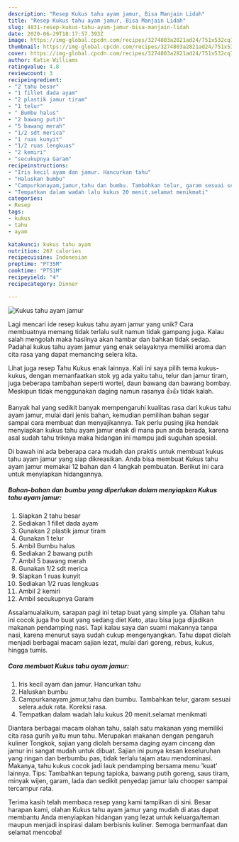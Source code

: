 ```yaml
---
description: "Resep Kukus tahu ayam jamur, Bisa Manjain Lidah"
title: "Resep Kukus tahu ayam jamur, Bisa Manjain Lidah"
slug: 4831-resep-kukus-tahu-ayam-jamur-bisa-manjain-lidah
date: 2020-06-29T18:17:57.393Z
image: https://img-global.cpcdn.com/recipes/3274803a2821ad24/751x532cq70/kukus-tahu-ayam-jamur-foto-resep-utama.jpg
thumbnail: https://img-global.cpcdn.com/recipes/3274803a2821ad24/751x532cq70/kukus-tahu-ayam-jamur-foto-resep-utama.jpg
cover: https://img-global.cpcdn.com/recipes/3274803a2821ad24/751x532cq70/kukus-tahu-ayam-jamur-foto-resep-utama.jpg
author: Katie Williams
ratingvalue: 4.8
reviewcount: 3
recipeingredient:
- "2 tahu besar"
- "1 fillet dada ayam"
- "2 plastik jamur tiram"
- "1 telur"
- " Bumbu halus"
- "2 bawang putih"
- "5 bawang merah"
- "1/2 sdt merica"
- "1 ruas kunyit"
- "1/2 ruas lengkuas"
- "2 kemiri"
- "secukupnya Garam"
recipeinstructions:
- "Iris kecil ayam dan jamur. Hancurkan tahu"
- "Haluskan bumbu"
- "Campurkanayam,jamur,tahu dan bumbu. Tambahkan telur, garam sesuai selera.aduk rata. Koreksi rasa."
- "Tempatkan dalam wadah lalu kukus 20 menit.selamat menikmati"
categories:
- Resep
tags:
- kukus
- tahu
- ayam

katakunci: kukus tahu ayam 
nutrition: 267 calories
recipecuisine: Indonesian
preptime: "PT35M"
cooktime: "PT51M"
recipeyield: "4"
recipecategory: Dinner

---
```



![Kukus tahu ayam jamur](https://img-global.cpcdn.com/recipes/3274803a2821ad24/751x532cq70/kukus-tahu-ayam-jamur-foto-resep-utama.jpg)

Lagi mencari ide resep kukus tahu ayam jamur yang unik? Cara membuatnya memang tidak terlalu sulit namun tidak gampang juga. Kalau salah mengolah maka hasilnya akan hambar dan bahkan tidak sedap. Padahal kukus tahu ayam jamur yang enak selayaknya memiliki aroma dan cita rasa yang dapat memancing selera kita.

Lihat juga resep Tahu Kukus enak lainnya. Kali ini saya pilih tema kukus-kukus, dengan memanfaatkan stok yg ada yaitu tahu, telur dan jamur tiram, juga beberapa tambahan seperti wortel, daun bawang dan bawang bombay. Meskipun tidak menggunakan daging namun rasanya 👍👍 tidak kalah.

Banyak hal yang sedikit banyak mempengaruhi kualitas rasa dari kukus tahu ayam jamur, mulai dari jenis bahan, kemudian pemilihan bahan segar sampai cara membuat dan menyajikannya. Tak perlu pusing jika hendak menyiapkan kukus tahu ayam jamur enak di mana pun anda berada, karena asal sudah tahu triknya maka hidangan ini mampu jadi suguhan spesial.


Di bawah ini ada beberapa cara mudah dan praktis untuk membuat kukus tahu ayam jamur yang siap dikreasikan. Anda bisa membuat Kukus tahu ayam jamur memakai 12 bahan dan 4 langkah pembuatan. Berikut ini cara untuk menyiapkan hidangannya.

<!--inarticleads1-->

##### Bahan-bahan dan bumbu yang diperlukan dalam menyiapkan Kukus tahu ayam jamur:

1. Siapkan 2 tahu besar
1. Sediakan 1 fillet dada ayam
1. Gunakan 2 plastik jamur tiram
1. Gunakan 1 telur
1. Ambil  Bumbu halus
1. Sediakan 2 bawang putih
1. Ambil 5 bawang merah
1. Gunakan 1/2 sdt merica
1. Siapkan 1 ruas kunyit
1. Sediakan 1/2 ruas lengkuas
1. Ambil 2 kemiri
1. Ambil secukupnya Garam


Assalamualaikum, sarapan pagi ini tetap buat yang simple ya. Olahan tahu ini cocok juga lho buat yang sedang diet Keto, atau bisa juga dijadikan makanan pendamping nasi. Tapi kalau saya dan suami makannya tanpa nasi, karena menurut saya sudah cukup mengenyangkan. Tahu dapat diolah menjadi berbagai macam sajian lezat, mulai dari goreng, rebus, kukus, hingga tumis. 

<!--inarticleads2-->

##### Cara membuat Kukus tahu ayam jamur:

1. Iris kecil ayam dan jamur. Hancurkan tahu
1. Haluskan bumbu
1. Campurkanayam,jamur,tahu dan bumbu. Tambahkan telur, garam sesuai selera.aduk rata. Koreksi rasa.
1. Tempatkan dalam wadah lalu kukus 20 menit.selamat menikmati


Diantara berbagai macam olahan tahu, salah satu makanan yang memiliki cita rasa gurih yaitu mun tahu. Merupakan makanan dengan pengaruh kuliner Tongkok, sajian yang diolah bersama daging ayam cincang dan jamur ini sangat mudah untuk dibuat. Sajian ini punya kesan keseluruhan yang ringan dan berbumbu pas, tidak terlalu tajam atau mendominasi. Makanya, tahu kukus cocok jadi lauk pendamping bersama menu &#39;kuat&#39; lainnya. Tips: Tambahkan tepung tapioka, bawang putih goreng, saus tiram, minyak wijen, garam, lada dan sedikit penyedap jamur lalu chooper sampai tercampur rata. 

Terima kasih telah membaca resep yang kami tampilkan di sini. Besar harapan kami, olahan Kukus tahu ayam jamur yang mudah di atas dapat membantu Anda menyiapkan hidangan yang lezat untuk keluarga/teman maupun menjadi inspirasi dalam berbisnis kuliner. Semoga bermanfaat dan selamat mencoba!
